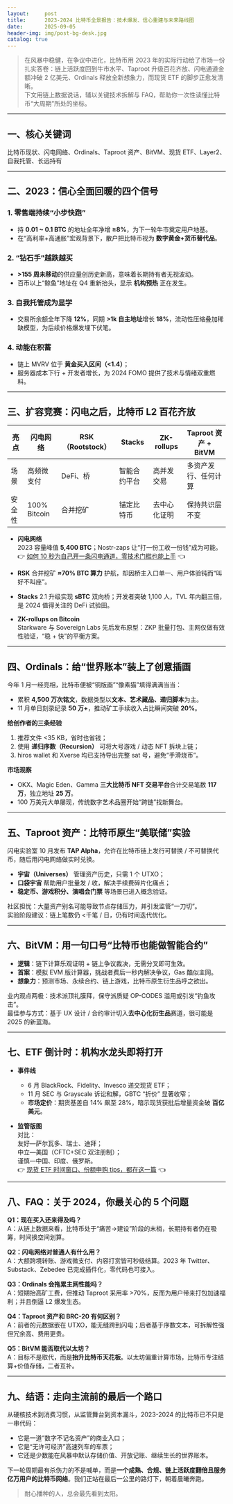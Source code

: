 ```yaml
---
layout:     post
title:      2023-2024 比特币全景报告：技术爆发、信心重建与未来路线图
date:       2025-09-05
header-img: img/post-bg-desk.jpg
catalog: true
---
```


> 在风暴中稳健，在争议中进化，比特币用 2023 年的实际行动给了市场一份扎实答卷：链上活跃度回到牛市水平、Taproot 升级百花齐放、闪电通道金额冲破 2 亿美元、Ordinals 释放全新想象力，而现货 ETF 的脚步正愈发清晰。  
> 下文用链上数据说话，辅以关键技术拆解与 FAQ，帮助你一次性读懂比特币“大周期”所处的坐标。

---

## 一、核心关键词
比特币现状、闪电网络、Ordinals、Taproot 资产、BitVM、现货 ETF、Layer2、自我托管、长远持有

---

## 二、2023：信心全面回暖的四个信号

### 1. 零售端持续“小步快跑”
- 持 **0.01 ~ 0.1 BTC** 的地址全年净增 **≥8%**，为下一轮牛市奠定用户地基。  
- 在“高利率+高通胀”宏观背景下，散户把比特币视为 **数字黄金+货币替代品**。

### 2. “钻石手”越跌越买
- **>155 周未移动**的供应量创历史新高，意味着长期持有者无视波动。  
- 百币以上“鲸鱼”地址在 Q4 重新抬头，显示 **机构预热** 正在发生。

### 3. 自我托管成为显学
- 交易所余额全年下降 **12%**，同期 **>1k 自主地址**增长 **18%**，流动性压缩叠加稀缺模型，为后续价格爆发埋下伏笔。

### 4. 动能在积蓄
- 链上 MVRV 位于 **黄金买入区间（<1.4）**；  
- 服务器成本下行 + 开发者增长，为 2024 FOMO 提供了技术与情绪双重燃料。

---

## 三、扩容竞赛：闪电之后，比特币 L2 百花齐放

| 亮点 | 闪电网络 | RSK（Rootstock） | Stacks | ZK-rollups | Taproot 资产 + BitVM |
| --- | --- | --- | --- | --- | --- |
| 场景 | 高频微支付 | DeFi、桥 | 智能合约平台 | 高并发交易 | 多资产发行、任何计算 |
| 安全性 | 100% Bitcoin | 合并挖矿 | 锚定比特币 | 去中心化证明 | 保持共识层不变 |

- **闪电网络**  
  2023 容量峰值 **5,400 BTC**；Nostr-zaps 让“打一份工收一份钱”成为可能。  
  👉 [如何 10 秒为自己开一条闪电通道，零技术门槛也能上手](https://okxdog.com/) 👈

- **RSK** 合并挖矿 **≈70% BTC 算力** 护航，却因桥主入口单一、用户体验钝而“叫好不叫座”。  

- **Stacks** 2.1 升级实现 **sBTC** 双向桥；开发者突破 1,100 人，TVL 年内翻三倍，是 2024 值得关注的 DeFi 试验田。

- **ZK-rollups on Bitcoin**  
  Starkware 与 Sovereign Labs 先后发布原型：ZKP 批量打包、主网仅做有效性验证，“稳 + 快”的平衡方案。

---

## 四、Ordinals：给“世界账本”装上了创意插画

今年 1 月一经亮相，比特币便被“铜版画”“像素猫”填得满满当当：  
- 累积 **4,500 万次铭文**，数据类型以**文本、艺术藏品、递归脚本**为主。  
- 11 月单日刻录纪录 **50 万+**，推动矿工手续收入占比瞬间突破 **20%**。

**给创作者的三条经验**  
1. 推荐文件 <35 KB，省时也省钱；  
2. 使用 **递归序数（Recursion）** 可将大号游戏 / 动态 NFT 拆块上链；  
3. hiros wallet 和 Xverse 均已支持导出完整 sat 号，避免“手滑烧币”。

**市场观察**  
- OKX、Magic Eden、Gamma **三大比特币 NFT 交易平台**合计交易笔数 **117 万**，独立地址 **25 万**。  
- 100 万美元大单屡现，传统数字艺术品圈开始“跨链”找新舞台。

---

## 五、Taproot 资产：比特币原生“美联储”实验

闪电实验室 10 月发布 **TAP Alpha**，允许在比特币链上发行可替换 / 不可替换代币，随后用闪电网络做实时兑换。  
- **宇宙（Universes）** 管理资产历史，只需 1 个 UTXO；  
- **口袋宇宙** 帮助用户批量发 / 收，解决手续费碎片化痛点；  
- **稳定币、游戏积分、演唱会门票** 等场景已进入概念验证。

社区担忧：大量资产别名可能导致节点存储压力，并引发监管“一刀切”。  
实验阶段建议：链上笔数仍 <千笔 / 日，仍有时间迭代优化。

---

## 六、BitVM：用一句口号“比特币也能做智能合约”

- **逻辑**：链下计算乐观证明 + 链上争议裁决，无需分叉即可生效。  
- **首案**：模拟 EVM 版计算器，挑战者费后一秒内解决争议，Gas 酷似主网。  
- **想象力**：预测市场、永续合约、链上游戏，比特币原生衍生品呼之欲出。

业内观点两极：技术派顶礼膜拜，保守派质疑 OP-CODES 滥用或引发“钓鱼攻击”。  
最佳参与方式：基于 UX 设计 / 合约审计切入**去中心化衍生品**赛道，很可能是 2025 的新蓝海。

---

## 七、ETF 倒计时：机构水龙头即将打开

- **事件线**  
  - 6 月 BlackRock、Fidelity、Invesco 递交现货 ETF；  
  - 11 月 SEC 与 Grayscale 诉讼和解，GBTC “折价” 显著收窄；  
  - **市场定价**：期货基差自 14% 飙至 28%，暗示现货获批后增量资金破 **百亿美元**。

- **监管版图**  
  对比：  
  友好—萨尔瓦多、瑞士、迪拜；  
  中立—美国（CFTC+SEC 双注册制）；  
  谨慎—中国、印度、俄罗斯。  
  👉 [现货 ETF 时间窗口、份额申购 tips，都在这一篇](https://okxdog.com/) 👈

---

## 八、FAQ：关于 2024，你最关心的 5 个问题

**Q1：现在买入还来得及吗？**  
A：从链上数据来看，比特币处于“痛苦→建设”阶段的末梢，长期持有者仍在吸筹，时间换空间划算。

**Q2：闪电网络对普通人有什么用？**  
A：大额跨境转账、游戏微支付、内容打赏皆可秒级结算。2023 年 Twitter、Substack、Zebedee 已完成插件化，零代码也可接入。

**Q3：Ordinals 会拖累主网性能吗？**  
A：短期抬高矿工费，但推动 Taproot 采用率 >70%，反而为用户带来打包加速福利；并且倒逼 L2 爆发生态。

**Q4：Taproot 资产和 BRC-20 有何区别？**  
A：前者的元数据嵌在 UTXO，能无缝跨到闪电；后者基于序数文本，可拆解性强但冗余高、费用更贵。

**Q5：BitVM 能否取代以太坊？**  
A：目标不是取代，而是**抬升比特币天花板**。以太坊偏重计算市场，比特币专注结算+价值存储，二者互补。

---

## 九、结语：走向主流前的最后一个路口

从硬核技术到消费习惯，从监管舞台到资本漏斗，2023-2024 的比特币已不只是一串代码：  
- 它是一道“数字不记名资产”的商业入口；  
- 它是“无许可经济”高速列车的车票；  
- 它还是少数能在风暴中默认存储价值、开放记账、继续生长的世界账本。

下一轮周期最有杀伤力的不是喊单，而是**一个成熟、合规、链上活跃度翻倍且服务亿万用户的比特币网络**。我们正站在最后一公里的路灯下，朝着晨曦奔跑。

> 耐心播种的人，总会最先看到太阳。